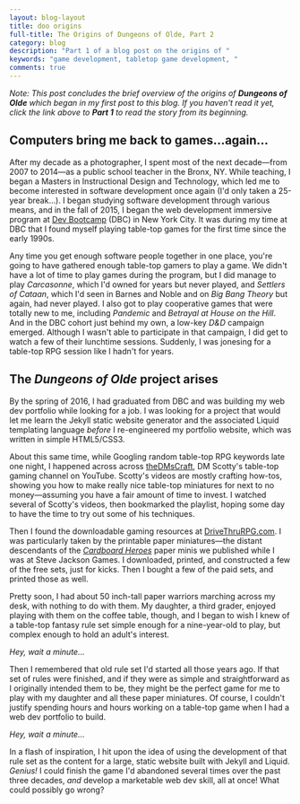 ```yaml
---
layout: blog-layout
title: doo origins
full-title: The Origins of Dungeons of Olde, Part 2
category: blog
description: "Part 1 of a blog post on the origins of "
keywords: "game development, tabletop game development, "
comments: true
---
```


_Note: This post concludes the brief overview of the origins of **Dungeons of Olde** which began in my first post to this blog. If you haven't read it yet, click the link above to **Part 1** to read the story from its beginning._

## Computers bring me back to games...again...
After my decade as a photographer, I spent most of the next decade&mdash;from 2007 to 2014&mdash;as a public school teacher in the Bronx, NY. While teaching, I began a Masters in Instructional Design and Technology, which led me to become interested in software development once again (I'd only taken a 25-year break&hellip;). I began studying software development through various means, and in the fall of 2015, I began the web development immersive program at <a href="http://devbootcamp.com/" target="_blank">Dev Bootcamp</a> (DBC) in New York City. It was during my time at DBC that I found myself playing table-top games for the first time since the early 1990s.

Any time you get enough software people together in one place, you're going to have gathered enough table-top gamers to play a game. We didn't have a lot of time to play games during the program, but I did manage to play _Carcasonne_, which I'd owned for years but never played, and _Settlers of Cataan_, which I'd seen in Barnes and Noble and on _Big Bang Theory_ but again, had never played. I also got to play cooperative games that were totally new to me, including _Pandemic_ and _Betrayal at House on the Hill_. And in the DBC cohort just behind my own, a low-key _D&D_ campaign emerged. Although I wasn't able to participate in that campaign, I did get to watch a few of their lunchtime sessions. Suddenly, I was jonesing for a table-top RPG session like I hadn't for years.

## The _Dungeons of Olde_ project arises
By the spring of 2016, I had graduated from DBC and was building my web dev portfolio while looking for a job. I was looking for a project that would let me learn the Jekyll static website generator and the associated Liquid templating language _before_ I re-engineered my portfolio website, which was written in simple HTML5/CSS3.

About this same time, while Googling random table-top RPG keywords late one night, I happened across across <a href="https://www.youtube.com/user/theDMsCraft" target="_blank">theDMsCraft</a>, DM Scotty's table-top gaming channel on YouTube. Scotty's videos are mostly crafting how-tos, showing you how to make really nice table-top miniatures for next to no money&mdash;assuming you have a fair amount of time to invest. I watched several of Scotty's videos, then bookmarked the playlist, hoping some day to have the time to try out some of his techniques.

Then I found the downloadable gaming resources at <a href="http://www.drivethrurpg.com/browse.php?filters=0_2200_0_0_0" target="_blank">DriveThruRPG.com</a>. I was particularly taken by the printable paper miniatures&mdash;the distant descendants of the <a href="http://www.sjgames.com/heroes/" target="_blank">_Cardboard Heroes_</a> paper minis we published while I was at Steve Jackson Games. I downloaded, printed, and constructed a few of the free sets, just for kicks. Then I bought a few of the paid sets, and printed those as well.

Pretty soon, I had about 50 inch-tall paper warriors marching across my desk, with nothing to do with them. My daughter, a third grader, enjoyed playing with them on the coffee table, though, and I began to wish I knew of a table-top fantasy rule set simple enough for a nine-year-old to play, but complex enough to hold an adult's interest.

<em>Hey, wait a minute&hellip;</em>

Then I remembered that old rule set I'd started all those years ago. If that set of rules were finished, and if they were as simple and straightforward as I originally intended them to be, they might be the perfect game for me to play with my daughter and all these paper miniatures. Of course, I couldn't justify spending hours and hours working on a table-top game when I had a web dev portfolio to build.

<em>Hey, wait a minute&hellip;</em>

In a flash of inspiration, I hit upon the idea of using the development of that rule set as the content for a large, static website built with Jekyll and Liquid. _Genius!_ I could finish the game I'd abandoned several times over the past three decades, _and_ develop a marketable web dev skill, all at once! What could possibly go wrong?
